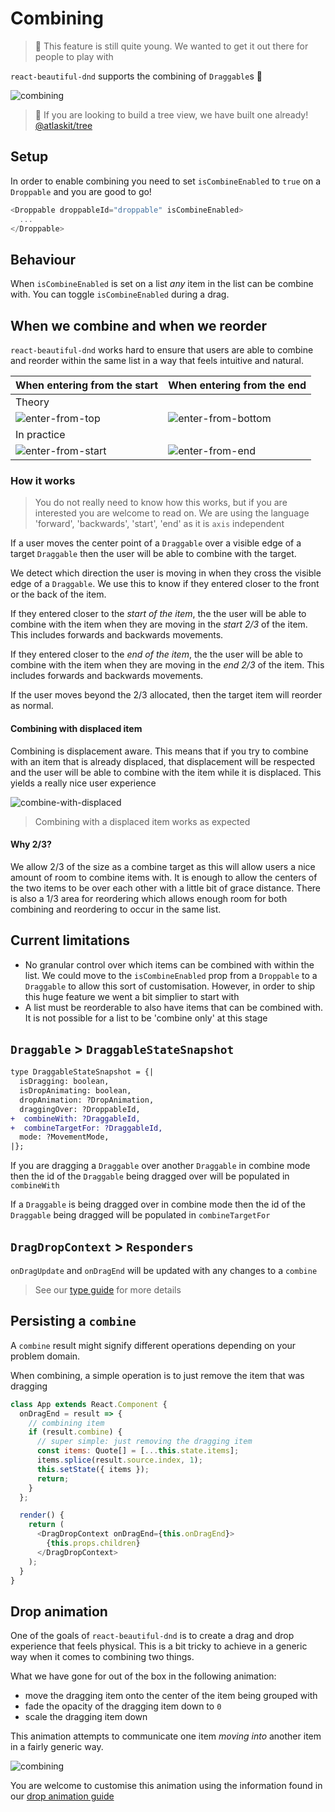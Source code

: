 # Combining

> 👶 This feature is still quite young. We wanted to get it out there for people to play with

`react-beautiful-dnd` supports the combining of `Draggable`s 🤩

![combining](https://user-images.githubusercontent.com/2182637/48045145-318dc300-e1e3-11e8-83bd-22c9bd44c442.gif)

> 🌲 If you are looking to build a tree view, we have built one already! [@atlaskit/tree](https://atlaskit.atlassian.com/packages/core/tree)

## Setup

In order to enable combining you need to set `isCombineEnabled` to `true` on a `Droppable` and you are good to go!

```js
<Droppable droppableId="droppable" isCombineEnabled>
  ...
</Droppable>
```

## Behaviour

When `isCombineEnabled` is set on a list _any_ item in the list can be combine with. You can toggle `isCombineEnabled` during a drag.

## When we combine and when we reorder

`react-beautiful-dnd` works hard to ensure that users are able to combine and reorder within the same list in a way that feels intuitive and natural.

| When entering from the start                                                                                             | When entering from the end                                                                                                |
| ------------------------------------------------------------------------------------------------------------------------ | ------------------------------------------------------------------------------------------------------------------------- |
| Theory                                                                                                                   |
| ![enter-from-top](https://user-images.githubusercontent.com/2182637/48168370-08844400-e343-11e8-8954-6b4f3c5c825e.png)   | ![enter-from-bottom](https://user-images.githubusercontent.com/2182637/48168369-07ebad80-e343-11e8-9402-caf6e91307a3.png) |
| In practice                                                                                                              |
| ![enter-from-start](https://user-images.githubusercontent.com/2182637/48169676-49cb2280-e348-11e8-8f11-5eeaf392cae6.gif) | ![enter-from-end](https://user-images.githubusercontent.com/2182637/48169675-49cb2280-e348-11e8-854a-04b913d3851b.gif)    |

### How it works

> You do not really need to know how this works, but if you are interested you are welcome to read on. We are using the language 'forward', 'backwards', 'start', 'end' as it is `axis` independent

If a user moves the center point of a `Draggable` over a visible edge of a target `Draggable` then the user will be able to combine with the target.

We detect which direction the user is moving in when they cross the visible edge of a `Draggable`. We use this to know if they entered closer to the front or the back of the item.

If they entered closer to the _start of the item_, the the user will be able to combine with the item when they are moving in the _start 2/3_ of the item. This includes forwards and backwards movements.

If they entered closer to the _end of the item_, the the user will be able to combine with the item when they are moving in the _end 2/3_ of the item. This includes forwards and backwards movements.

If the user moves beyond the 2/3 allocated, then the target item will reorder as normal.

#### Combining with displaced item

Combining is displacement aware. This means that if you try to combine with an item that is already displaced, that displacement will be respected and the user will be able to combine with the item while it is displaced. This yields a really nice user experience

![combine-with-displaced](https://user-images.githubusercontent.com/2182637/48169674-49328c00-e348-11e8-8d35-d3d41916cd89.gif)

> Combining with a displaced item works as expected

#### Why 2/3?

We allow 2/3 of the size as a combine target as this will allow users a nice amount of room to combine items with. It is enough to allow the centers of the two items to be over each other with a little bit of grace distance. There is also a 1/3 area for reordering which allows enough room for both combining and reordering to occur in the same list.

## Current limitations

- No granular control over which items can be combined with within the list. We could move to the `isCombineEnabled` prop from a `Droppable` to a `Draggable` to allow this sort of customisation. However, in order to ship this huge feature we went a bit simplier to start with
- A list must be reorderable to also have items that can be combined with. It is not possible for a list to be 'combine only' at this stage

## `Draggable` > `DraggableStateSnapshot`

```diff
type DraggableStateSnapshot = {|
  isDragging: boolean,
  isDropAnimating: boolean,
  dropAnimation: ?DropAnimation,
  draggingOver: ?DroppableId,
+  combineWith: ?DraggableId,
+  combineTargetFor: ?DraggableId,
  mode: ?MovementMode,
|};
```

If you are dragging a `Draggable` over another `Draggable` in combine mode then the id of the `Draggable` being dragged over will be populated in `combineWith`

If a `Draggable` is being dragged over in combine mode then the id of the `Draggable` being dragged will be populated in `combineTargetFor`

## `DragDropContext` > `Responders`

`onDragUpdate` and `onDragEnd` will be updated with any changes to a `combine`

> See our [type guide](/docs/guides/types.md) for more details

## Persisting a `combine`

A `combine` result might signify different operations depending on your problem domain.

When combining, a simple operation is to just remove the item that was dragging

```js
class App extends React.Component {
  onDragEnd = result => {
    // combining item
    if (result.combine) {
      // super simple: just removing the dragging item
      const items: Quote[] = [...this.state.items];
      items.splice(result.source.index, 1);
      this.setState({ items });
      return;
    }
  };

  render() {
    return (
      <DragDropContext onDragEnd={this.onDragEnd}>
        {this.props.children}
      </DragDropContext>
    );
  }
}
```

## Drop animation

One of the goals of `react-beautiful-dnd` is to create a drag and drop experience that feels physical. This is a bit tricky to achieve in a generic way when it comes to combining two things.

What we have gone for out of the box in the following animation:

- move the dragging item onto the center of the item being grouped with
- fade the opacity of the dragging item down to `0`
- scale the dragging item down

This animation attempts to communicate one item _moving into_ another item in a fairly generic way.

![combining](https://user-images.githubusercontent.com/2182637/48045145-318dc300-e1e3-11e8-83bd-22c9bd44c442.gif)

You are welcome to customise this animation using the information found in our [drop animation guide](/docs/guides/drop-animation.md)
